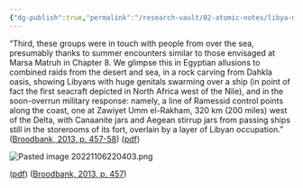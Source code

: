 ```yaml
---
{"dg-publish":true,"permalink":"/research-vault/02-atomic-notes/libya-must-have-had-some-maritime-exposure-and-the-first-north-african-seacraft-depiction-shows-this-in-relation-to-egypt/"}
---
```


“Third, these groups were in touch with people from over the sea, presumably thanks to summer encounters similar to those envisaged at Marsa Matruh in Chapter 8. We glimpse this in Egyptian allusions to combined raids from the desert and sea, in a rock carving from Dahkla oasis, showing Libyans with huge genitals swarming over a ship (in point of fact the first seacraft depicted in North Africa west of the Nile), and in the soon-overrun military response: namely, a line of Ramessid control points along the coast, one at Zawiyet Umm el-Rakham, 320 km (200 miles) west of the Delta, with Canaanite jars and Aegean stirrup jars from passing ships still in the storerooms of its fort, overlain by a layer of Libyan occupation.” ([Broodbank, 2013, p. 457-58](zotero://select/library/items/IR54JIQG)) ([pdf](zotero://open-pdf/library/items/85K7BT2G?page=425&annotation=JGJSH2VW))

![Pasted image 20221106220403.png](/img/user/zz%20Images%20Dump/Pasted%20image%2020221106220403.png) 

([pdf](zotero://open-pdf/library/items/85K7BT2G?page=424&annotation=XUXZPEXQ)) ([Broodbank, 2013, p. 457](zotero://select/library/items/IR54JIQG))